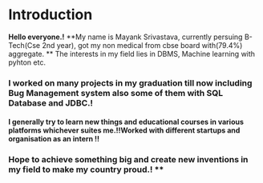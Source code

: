 # Introduction
**Hello everyone.!**
**My name is Mayank Srivastava, currently persuing B-Tech(Cse 2nd year), got my non medical from cbse board with(79.4%) aggregate. ** The interests in my field lies in DBMS, Machine learning with pyhton etc.

### I worked on many projects in my graduation till now including Bug Management system also some of them with SQL Database and JDBC.!

#### I generally try to learn new things and educational courses in various platforms whichever suites me.!!Worked with different startups and organisation as an intern !!
### Hope to achieve something big and create new inventions in my field to make my country proud.! **
